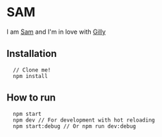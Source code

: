 # SAM

I am [Sam](http://gameofthrones.wikia.com/wiki/Samwell_Tarly) and I'm in love with [Gilly](https://github.com/poepanda/gilly)

## Installation
```
  // Clone me!
  npm install
```

## How to run
```
  npm start
  npm dev // For development with hot reloading
  npm start:debug // Or npm run dev:debug
```
